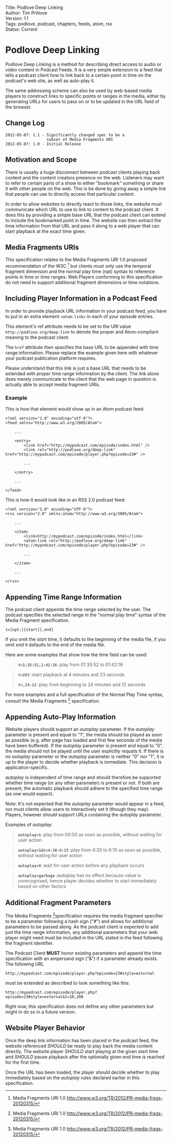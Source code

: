 Title: Podlove Deep Linking  
Author: Tim Pritlove  
Version: 1.1  
Tags: podlove, podcast, chapters, feeds, atom, rss  
Status: Current  

# Podlove Deep Linking #

Podlove Deep Linking is a method for describing direct access to audio or video content in Podcast Feeds. It is a very simple extension to a feed that tells a podcast client how to link back to a certain point in time on the podcast's web site, as well as auto-play it.

The same addressing scheme can also be used by web-based media players to construct links to specific points or ranges in the media, either by generating URLs for users to pass on or to be updated in the URL field of the browser.

## Change Log

    2012-05-07: 1.1 - Significantly changed spec to be a
                      subset of Media Fragments URI
    2012-05-07: 1.0 - Initial Release

## Motivation and Scope ##

There is usually a huge disconnect between podcast clients playing back content and the content creators presence on the web. Listeners may want to refer to certain parts of a show to either "bookmark" something or share it with other people on the web. This is be done by giving away a simple link that people can use to directly access that particular content.

In order to allow websites to directly react to those links, the website must communicate which URL to use to link to content to the podcast client. It does this by providing a simple base URL that the podcast client can extend to include the bookmarked point in time. The website can then extract the time information from that URL and pass it along to a web player that can start playback at the exact time given.

## Media Fragments URIs ##

This specification relates to the Media Fragments URI 1.0  proposed recommendation of the W3C [^FRAGMENTS] but clients must only use the temporal fragment dimension and the normal play time (npt) syntax to reference points in time or time ranges. Web Players conforming to this specification do not need to support additional fragment dimensions or time notations.

## Including Player Information in a Podcast Feed ##

In order to provide playback URL information in your podcast feed, you have to put in an extra element `<atom:link>` in each of your episode entries.

This element's ref attribute needs to be set to the URI value `http://podlove.org/deep-link` to denote the proper and Atom-compliant meaning to the podcast client.

The `href` attribute then specifies the base URL to be appended with time range information. Please replace the example given here with whatever your podcast publication platform requires.

Please understand that this link is just a base URL that needs to be extended with proper time range information by the client. The link alone does merely communicate to the client that the web page in question is actually able to accept media fragment URIs.

### Example ###

This is how that element would show up in an Atom podcast feed:

	<?xml version="1.0" encoding="utf-8"?>
	<feed xmlns="http://www.w3.org/2005/Atom">
	
		...
	
		<entry>
			<link href="http://mypodcast.com/episode/index.html" />
			<link rel="http://podlove.org/deep-link" href="http://mypodcast.com/episode/player.php?episode=23#" />
		
			...
		
		</entry>
	
		...
		
	</feed>
This is how it would look like in an RSS 2.0 podcast feed:

	<?xml version="1.0" encoding="UTF-8"?>
	<rss version="2.0" xmlns:atom="http://www.w3.org/2005/Atom">
		
		...
		
		<item>
			<link>http://mypodcast.com/episode/index.html</link>
			<atom:link rel="http://podlove.org/deep-link" href="http://mypodcast.com/episode/player.php?episode=23#" />
			
			...
			
		</item>
		
		...
		
	</rss>


## Appending Time Range Information ##

The podcast client appends the time range selected by the user. The podcast specifies the selected range in the "normal play time" syntax of the Media Fragment specification.

	t=[npt:][start][,end]

If you omit the *start* time, it defaults to the beginning of the media file, if you omit *end* it defaults to the end of the media file.


Here are some examples that show how the time field can be used:

>**`t=1:35:52,1:42:16`**
:play from 01:35:52 to 01:42:16

>**`t=263`**
:start playback at 4 minutes and 23 seconds

>**`t=,24:12`**
:play from beginning to 24 minutes and 12 seconds

For more examples and a full specification of the Normal Play Time syntax, consult the Media Fragments [^FRAGMENTS] specification.

## Appending Auto-Play Information ##

Website players should support an *autoplay* parameter. If the *autoplay* parameter is present and equal to "1", the media should be played as soon as possible (e.g. after page has loaded and first few seconds of the media have been buffered). If the *autoplay* parameter is present and equal to "0", the media should not be played until the user explicitly requsts it. If there is no *autoplay* parameter or the *autoplay* parameter is neither "0" nor "1", it is up to the player to decide whether playback is immediate. This decision is application-specific.

*autoplay* is independent of time range and should therefore be supported whether time range (or any other parameter) is present or not. If both are present, the automatic playback should adhere to the specified time range (as one would expect).

Note: It's not expected that the *autoplay* parameter would appear in a feed, nor must clients allow users to interactively set it (though they may). Players, however *should* support URLs containing the *autoplay* parameter.

Examples of *autoplay*:

>**`autoplay=1`**
:play from 00:00 as soon as possible, without waiting for user action

>**`autoplay=1&t=4:30-6:15`**
:play from 4:30 to 6:15 as soon as possible, without waiting for user action

>**`autoplay=0`**
:wait for user action before any playback occurs

>**`autoplay=garbage`**
:autoplay has no effect because value is unrecognised, hence player decides whether to start immediately based on other factors

## Additional Fragment Parameters ##

The Media Fragments [^FRAGMENTS]specification requires the media fragment specifier to be a parameter following a hash sign ("#") and allows for additional parameters to be passed along. As the podcast client is expected to add just the time range information, any additional parameters that your web player might need must be included in the URL stated in the feed following the fragment identifier.

The Podcast Client **MUST** honor existing parameters and append the time specification with an ampersand sign ("&") if a parameter already exists. The following URL

	http://mypodcast.com/episode/player.php?episode=23#style=external

must be extended as described to look something like this:

	http://mypodcast.com/episode/player.php?episode=23#style=external&t=10,200

Right now, this specification does not define any other parameters but might in do so in a future version.

## Website Player Behavior ##

Once the deep link information has been placed in the podcast feed, the website referenced *SHOULD* be ready to play back the media content directly. The website player *SHOULD* start playing at the given start time and *SHOULD* pause playback after the optionally given end time is reached for the first time.

Once the URL has been loaded, the player should decide whether to play immediately based on the *autoplay* rules declared earlier in this specification.

[^FRAGMENTS]: Media Fragments URI 1.0 <http://www.w3.org/TR/2012/PR-media-frags-20120315/>
